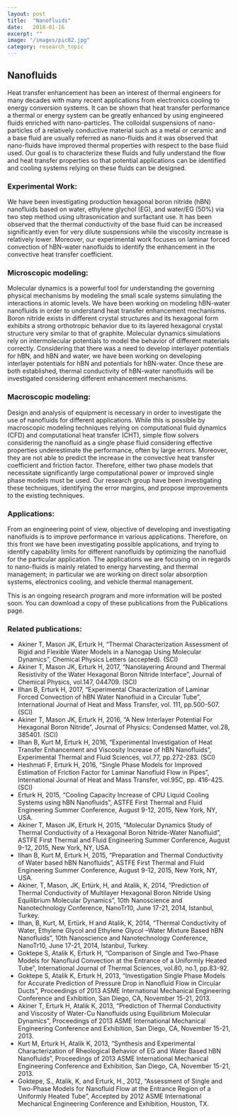 ```yaml
---
layout: post
title:  "Nanofluids"
date:   2018-01-16
excerpt: ""
image: "/images/pic02.jpg"
category: research_topic
---
```


## Nanofluids
Heat transfer enhancement has been an interest of thermal engineers for many decades with many recent applications from electronics cooling to energy conversion systems.  It can be shown that heat transfer performance a thermal or energy system can be greatly enhanced by using engineered fluids enriched with nano-particles.  The colloidal suspensions of nano-particles of a relatively conductive material such as a metal or ceramic and a base fluid are usually referred as nano-fluids and it was observed that nano-fluids have improved thermal properties with respect to the base fluid used.  Our goal is to characterize these fluids and fully understand the flow and heat transfer properties so that potential applications can be identified and cooling systems relying on these fluids can be designed. 
 

### Experimental Work:
We have been investigating production hexagonal boron nitride (hBN) nanofluids based on water, ethylene glychol (EG), and water/EG (50%) via two step method using ultrasonication and surfactant use. It has been observed that the thermal conductivity of the base fluid can be increased significantly even for very dilute suspensions while the viscosity increase is relatively lower. Moreover, our experimental work focuses on laminar forced convection of hBN-water nanofluids to identify the enhancement in the convective heat transfer coefficient.

### Microscopic modeling:
Molecular dynamics is a powerful tool for understanding the governing physical mechanisms by modeling the small scale systems simulating the interactions in atomic levels. We have been working on modeling hBN-water nanofluids in order to understand heat transfer enhancement mechanisms. Boron nitride exists in different crystal structures and its hexagonal form exhibits a strong orthotropic behavior due to its layered hexagonal crystal structure very similar to that of graphite. Molecular dynamics simulations rely on intermolecular potentials to model the behavior of different materials correctly. Considering that there was a need to develop interlayer potentials for hBN, and hBN and water, we have been working on developing interlayer potentials for hBN and potentials for hBN-water. Once these are both established, thermal conductivity of hBN-water nanofluids will be investigated considering different enhancement mechanisms.

### Macroscopic modeling:
Design and analysis of equipment is necessary in order to investigate the use of nanofluids for different applications.  While this is possible by macroscopic modeling techniques relying on computational fluid dynamics (CFD) and computational heat transfer (CHT), simple flow solvers considering the nanofluid as a single phase fluid considering effective properties underestimate the performance, often by large errors.  Moreover, they are not able to predict the increase in the convective heat transfer coefficient and friction factor.  Therefore, either two phase models that necessitate significantly large computational power or improved single phase models must be used.  Our research group have been investigating these techniques, identifying the error margins, and propose improvements to the existing techniques. 

### Applications:
From an engineering point of view, objective of developing and investigating nanofluids is to improve performance in various applications.  Therefore, on this front we have been investigating possible applications, and trying to identify capability limits for different nanofluids by optimizing the nanofluid for the particular application.  The applications we are focusing on in regards to nano-fluids is mainly related to energy harvesting, and thermal management; in particular we are working on direct solar absorption systems, electronics cooling, and vehicle thermal management. 


This is an ongoing research program and more information will be posted soon.  You can download a copy of these publications from the Publications page.

### Related publications:

- Akiner T, Mason JK, Erturk H, “Thermal Characterization Assessment of Rigid and Flexible Water Models in a Nanogap Using Molecular Dynamics”, Chemical Physics Letters (accepted).  (SCI)
- Akiner T, Mason JK, Erturk H, 2017, “Nanolayering Around and Thermal Resistivity of the Water Hexagonal Boron Nitride Interface”, Journal of Chemical Physics, vol.147, 044709.  (SCI)
- Ilhan B, Erturk H, 2017, “Experimental Characterization of Laminar Forced Convection of hBN Water Nanofluid in a Circular Tube”, International Journal of Heat and Mass Transfer, vol. 111, pp.500-507.  (SCI) 
- Akiner T, Mason JK, Erturk H, 2016, “A New Interlayer Potential For Hexagonal Boron Nitride”, Journal of Physics: Condensed Matter, vol.28, 385401.  (SCI) 
- Ilhan B, Kurt M, Erturk H, 2016, “Experimental Investigation of Heat Transfer Enhancement and Viscosity Increase of hBN Nanofluids”, Experimental Thermal and Fluid Sciences, vol.77, pp.272-283.  (SCI)
- Heshmati F, Erturk H, 2016, “Single Phase Models for Improved Estimation of Friction Factor for Laminar Nanofluid Flow in Pipes”, International Journal of Heat and Mass Transfer, vol.95C, pp. 416-425. (SCI)
- Erturk H, 2015, “Cooling Capacity Increase of CPU Liquid Cooling Systems using hBN Nanofluids”, ASTFE First Thermal and Fluid Engineering Summer Conference, August 9-12, 2015, New York, NY, USA.
- Akiner T, Mason JK, Erturk H, 2015, “Molecular Dynamics Study of Thermal Conductivity of a Hexagonal Boron Nitride-Water Nanofluid”, ASTFE First Thermal and Fluid Engineering Summer Conference, August 9-12, 2015, New York, NY, USA.
- Ilhan B, Kurt M, Erturk H, 2015, “Preparation and Thermal Conductivity of Water based hBN Nanofluids”, ASTFE First Thermal and Fluid Engineering Summer Conference, August 9-12, 2015, New York, NY, USA.
- Akiner, T, Mason, JK, Ertürk, H, and Atalik, K, 2014, “Prediction of Thermal Conductivity of Multilayer Hexagonal Boron Nitride Using Equilibrium Molecular Dynamics”, 10th Nanoscience and Nanotechnology Conference, NanoTr10, June 17-21, 2014, Istanbul, Turkey.
- Ilhan, B, Kurt, M, Ertürk, H and Atalik, K, 2014, “Thermal Conductivity of Water, Ethylene Glycol and Ethylene Glycol –Water Mixture Based hBN Nanofluids”, 10th Nanoscience and Nanotechnology Conference, NanoTr10, June 17-21, 2014, Istanbul, Turkey.
- Goktepe S, Atalik K, Erturk H, “Comparison of Single and Two-Phase Models for Nanofluid Convection at the Entrance of a Uniformly Heated Tube”, International Journal of Thermal Sciences, vol.80, no.1, pp.83-92.
-  Goktepe S, Atalik K, Erturk H, 2013, “Investigation Single Phase Models for Accurate Prediction of Pressure Drop in Nanofluid Flow in Circular Ducts”, Proceedings of 2013 ASME International Mechanical Engineering Conference and Exhibition, San Diego, CA, November 15-21, 2013. 
- Akiner T, Erturk H, Atalik K, 2013, “Prediction of Thermal Conductivity and Viscosity of Water-Cu Nanofluids using Equilibrium Molecular Dynamics”, Proceedings of 2013 ASME International Mechanical Engineering Conference and Exhibition, San Diego, CA, November 15-21, 2013. 
- Kurt M, Erturk H, Atalik K, 2013, “Synthesis and Experimental Characterization of Rheological Behavior of EG and Water Based hBN Nanofluids”, Proceedings of 2013 ASME International Mechanical Engineering Conference and Exhibition, San Diego, CA, November 15-21, 2013. 
- Goktepe, S., Atalik, K, and Erturk, H., 2012, “Assessment of Single and Two-Phase Models for Nanofluid Flow at the Entrance Region of a Uniformly Heated Tube”, Accepted by 2012 ASME International Mechanical Engineering Conference and Exhibition, Houston, TX. 
